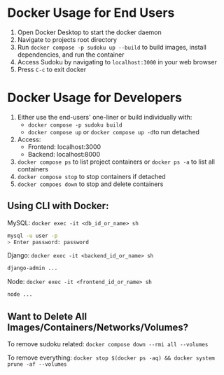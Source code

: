 # Docker Usage for End Users
1. Open Docker Desktop to start the docker daemon
2. Navigate to projects root directory
3. Run `docker compose -p sudoku up --build` to build images, install dependencies, and run the container
4. Access Sudoku by navigating to `localhost:3000` in your web browser
5. Press `C-c` to exit docker

# Docker Usage for Developers
1. Either use the end-users' one-liner or build individually with:
    - `docker compose -p sudoku build`
    - `docker compose up` or `docker compose up -d`to run detached
2. Access:
    - Frontend: localhost:3000
    - Backend: localhost:8000
3. `docker compose ps` to list project containers or `docker ps -a` to list all containers
4. `docker compose stop` to stop containers if detached
5. `docker compoes down` to stop and delete containers

## Using CLI with Docker:
MySQL: `docker exec -it <db_id_or_name> sh`
```sh
mysql -u user -p
> Enter password: password
```

Django: `docker exec -it <backend_id_or_name> sh`
```sh
django-admin ...
```

Node: `docker exec -it <frontend_id_or_name> sh`
```sh
node ...
```

## Want to Delete All Images/Containers/Networks/Volumes?
To remove sudoku related: `docker compose down --rmi all --volumes`

To remove everything: `docker stop $(docker ps -aq) && docker system prune -af --volumes`
